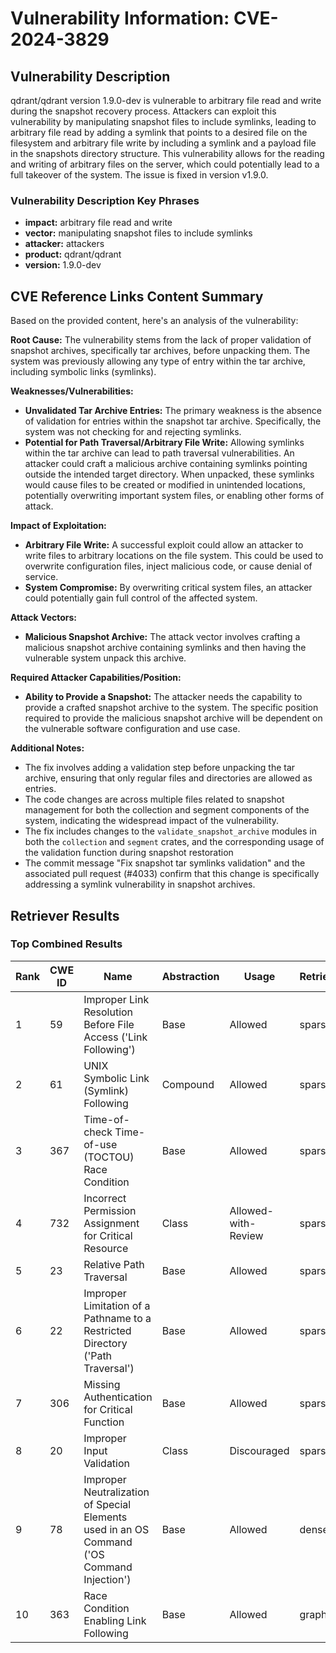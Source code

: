 # Vulnerability Information: CVE-2024-3829

## Vulnerability Description
qdrant/qdrant version 1.9.0-dev is vulnerable to arbitrary file read and write during the snapshot recovery process. Attackers can exploit this vulnerability by manipulating snapshot files to include symlinks, leading to arbitrary file read by adding a symlink that points to a desired file on the filesystem and arbitrary file write by including a symlink and a payload file in the snapshots directory structure. This vulnerability allows for the reading and writing of arbitrary files on the server, which could potentially lead to a full takeover of the system. The issue is fixed in version v1.9.0.

### Vulnerability Description Key Phrases
- **impact:** arbitrary file read and write
- **vector:** manipulating snapshot files to include symlinks
- **attacker:** attackers
- **product:** qdrant/qdrant
- **version:** 1.9.0-dev

## CVE Reference Links Content Summary
Based on the provided content, here's an analysis of the vulnerability:

**Root Cause:**
The vulnerability stems from the lack of proper validation of snapshot archives, specifically tar archives, before unpacking them. The system was previously allowing any type of entry within the tar archive, including symbolic links (symlinks).

**Weaknesses/Vulnerabilities:**
- **Unvalidated Tar Archive Entries:** The primary weakness is the absence of validation for entries within the snapshot tar archive. Specifically, the system was not checking for and rejecting symlinks.
- **Potential for Path Traversal/Arbitrary File Write:** Allowing symlinks within the tar archive can lead to path traversal vulnerabilities. An attacker could craft a malicious archive containing symlinks pointing outside the intended target directory. When unpacked, these symlinks would cause files to be created or modified in unintended locations, potentially overwriting important system files, or enabling other forms of attack.

**Impact of Exploitation:**
- **Arbitrary File Write:** A successful exploit could allow an attacker to write files to arbitrary locations on the file system. This could be used to overwrite configuration files, inject malicious code, or cause denial of service.
- **System Compromise:** By overwriting critical system files, an attacker could potentially gain full control of the affected system.

**Attack Vectors:**
- **Malicious Snapshot Archive:** The attack vector involves crafting a malicious snapshot archive containing symlinks and then having the vulnerable system unpack this archive.

**Required Attacker Capabilities/Position:**
- **Ability to Provide a Snapshot:** The attacker needs the capability to provide a crafted snapshot archive to the system. The specific position required to provide the malicious snapshot archive will be dependent on the vulnerable software configuration and use case.

**Additional Notes:**
- The fix involves adding a validation step before unpacking the tar archive, ensuring that only regular files and directories are allowed as entries.
- The code changes are across multiple files related to snapshot management for both the collection and segment components of the system, indicating the widespread impact of the vulnerability.
- The fix includes changes to the `validate_snapshot_archive` modules in both the `collection` and `segment` crates, and the corresponding usage of the validation function during snapshot restoration
- The commit message "Fix snapshot tar symlinks validation" and the associated pull request (#4033) confirm that this change is specifically addressing a symlink vulnerability in snapshot archives.

## Retriever Results

### Top Combined Results

| Rank | CWE ID | Name | Abstraction | Usage  | Retrievers | Individual Scores |
|------|--------|------|-------------|-------|------------|-------------------|
| 1 | 59 | Improper Link Resolution Before File Access ('Link Following') | Base | Allowed | sparse | 0.217 |
| 2 | 61 | UNIX Symbolic Link (Symlink) Following | Compound | Allowed | sparse | 0.214 |
| 3 | 367 | Time-of-check Time-of-use (TOCTOU) Race Condition | Base | Allowed | sparse | 0.194 |
| 4 | 732 | Incorrect Permission Assignment for Critical Resource | Class | Allowed-with-Review | sparse | 0.193 |
| 5 | 23 | Relative Path Traversal | Base | Allowed | sparse | 0.190 |
| 6 | 22 | Improper Limitation of a Pathname to a Restricted Directory ('Path Traversal') | Base | Allowed | sparse | 0.189 |
| 7 | 306 | Missing Authentication for Critical Function | Base | Allowed | sparse | 0.187 |
| 8 | 20 | Improper Input Validation | Class | Discouraged | sparse | 0.183 |
| 9 | 78 | Improper Neutralization of Special Elements used in an OS Command ('OS Command Injection') | Base | Allowed | dense | 0.526 |
| 10 | 363 | Race Condition Enabling Link Following | Base | Allowed | graph | 0.003 |

